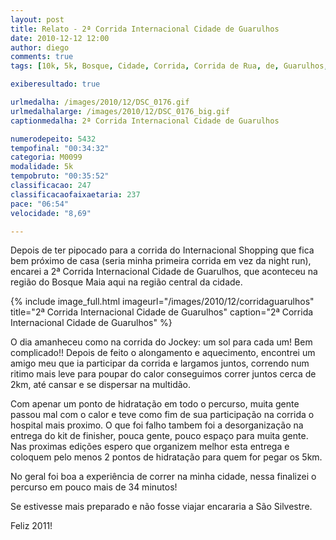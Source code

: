 ```yaml
---
layout: post
title: Relato - 2ª Corrida Internacional Cidade de Guarulhos
date: 2010-12-12 12:00
author: diego
comments: true
tags: [10k, 5k, Bosque, Cidade, Corrida, Corrida de Rua, de, Guarulhos, Internacional, Maia Guarulhos]

exiberesultado: true

urlmedalha: /images/2010/12/DSC_0176.gif
urlmedalhalarge: /images/2010/12/DSC_0176_big.gif
captionmedalha: 2ª Corrida Internacional Cidade de Guarulhos

numerodepeito: 5432
tempofinal: "00:34:32"
categoria: M0099
modalidade: 5k
tempobruto: "00:35:52"
classificacao: 247
classificacaofaixaetaria: 237
pace: "06:54"
velocidade: "8,69"

---
```


Depois de ter pipocado para a corrida do Internacional Shopping que fica bem próximo de casa (seria minha primeira corrida em vez da night run), encarei a 2ª Corrida Internacional Cidade de Guarulhos, que aconteceu na região do Bosque Maia aqui na região central da cidade.

<!--more-->

{% include image_full.html imageurl="/images/2010/12/corridaguarulhos" title="2ª Corrida Internacional Cidade de Guarulhos" caption="2ª Corrida Internacional Cidade de Guarulhos" %}

O dia amanheceu como na corrida do Jockey: um sol para cada um! Bem complicado!! Depois de feito o alongamento e aquecimento, encontrei um amigo meu que ia participar da corrida e largamos juntos, correndo num ritimo mais leve para poupar do calor conseguimos correr juntos cerca de 2km, até cansar e se dispersar na multidão.

Com apenar um ponto de hidratação em todo o percurso, muita gente passou mal com o calor e teve como fim de sua participação na corrida o hospital mais proximo. O que foi falho tambem foi a desorganização na entrega do kit de finisher, pouca gente, pouco espaço para muita gente. Nas proximas edições espero que organizem melhor esta entrega e coloquem pelo menos 2 pontos de hidratação para quem for pegar os 5km.

No geral foi boa a experiência de correr na minha cidade, nessa finalizei o percurso em pouco mais de 34 minutos!

Se estivesse mais preparado e não fosse viajar encararia a São Silvestre.

Feliz 2011!